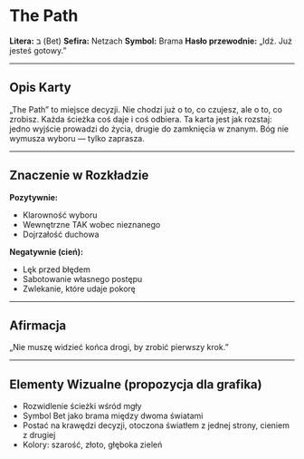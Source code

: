 # The Path

**Litera:** ב (Bet)
**Sefira:** Netzach
**Symbol:** Brama
**Hasło przewodnie:** „Idź. Już jesteś gotowy.”

---

## Opis Karty

„The Path” to miejsce decyzji. Nie chodzi już o to, co czujesz, ale o to, co zrobisz. Każda ścieżka coś daje i coś odbiera. Ta karta jest jak rozstaj: jedno wyjście prowadzi do życia, drugie do zamknięcia w znanym. Bóg nie wymusza wyboru — tylko zaprasza.

---

## Znaczenie w Rozkładzie

**Pozytywnie:**
- Klarowność wyboru
- Wewnętrzne TAK wobec nieznanego
- Dojrzałość duchowa

**Negatywnie (cień):**
- Lęk przed błędem
- Sabotowanie własnego postępu
- Zwlekanie, które udaje pokorę

---

## Afirmacja

„Nie muszę widzieć końca drogi, by zrobić pierwszy krok.”

---

## Elementy Wizualne (propozycja dla grafika)

- Rozwidlenie ścieżki wśród mgły
- Symbol Bet jako brama między dwoma światami
- Postać na krawędzi decyzji, otoczona światłem z jednej strony, cieniem z drugiej
- Kolory: szarość, złoto, głęboka zieleń
